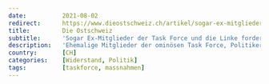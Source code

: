 ```yaml
---
date:          2021-08-02
redirect:      https://www.dieostschweiz.ch/artikel/sogar-ex-mitglieder-der-task-force-und-die-linke-fordern-ein-ende-der-massnahmen-9YvKNEM
title:         Die Ostschweiz
subtitle:      'Sogar Ex-Mitglieder der Task Force und die Linke fordern ein Ende der Massnahmen'
description:   'Ehemalige Mitglieder der ominösen Task Force, Politiker aus dem linken Spektrum: Sogar von hier kommen nun plötzlich Stimmen, die ein Ende der Massnahmen gegen das Coronavirus fordern. Es scheint Aufbruch zu herrschen.'
country:       [CH]
categories:    [Widerstand, Politik]
tags:          [taskforce, massnahmen]
---
```

